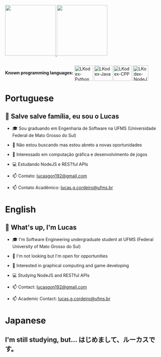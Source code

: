 <div>
  <div>
    <a href="https://github.com/LKodex">
    <img height="165em" src="https://github-readme-stats.vercel.app/api?username=LKodex&show_icons=true&theme=radical&include_all_commits=true&count_private=true"/>
    <img height="165em" src="https://github-readme-stats.vercel.app/api/top-langs/?username=LKodex&layout=compact&langs_count=7&theme=radical"/>
    </a>
  </div>

  ##

  <div>
    <strong>Known programming languages:</strong>
    <img align="center" alt="LKodex-Python" height="50" width="60" src="https://cdn.jsdelivr.net/gh/devicons/devicon/icons/python/python-original.svg"/>
    <img align="center" alt="LKodex-Java" height="50" width="60" src="https://cdn.jsdelivr.net/gh/devicons/devicon/icons/java/java-original.svg"/>
    <img align="center" alt="LKodex-CPP" height="50" width="60" src="https://cdn.jsdelivr.net/gh/devicons/devicon/icons/cplusplus/cplusplus-original.svg"/>
    <img align="center" alt="LKodex-NodeJS" height="50" width"60" src="https://cdn.jsdelivr.net/gh/devicons/devicon/icons/nodejs/nodejs-original.svg" />
  </div>
</div>

# Portuguese

## 👋 Salve salve família, eu sou o Lucas

- 🎓 Sou graduando em Engenharia de Software na UFMS (Universidade Federal de Mato Grosso do Sul)
- 🤝 Não estou buscando mas estou abreto a novas oportunidades
- 🤔 Interessado em computação gráfica e desenvolvimento de jogos
- 💻 Estudando NodeJS e RESTful APIs

- 📫 Contato: lucasgon192@gmail.com
- 📫 Contato Acadêmico: lucas.g.cordeiro@ufms.br

# English

## 👋 What's up, I'm Lucas

- 🎓 I'm Software Engineering undergraduate student at UFMS (Federal University of Mato Grosso do Sul)
- 🤝 I'm not looking but I'm open for opportunities
- 🤔 Interested in graphical computing and game developing
- 💻 Studying NodeJS and RESTful APIs

- 📫 Contact: lucasgon192@gmail.com
- 📫 Academic Contact: lucas.g.cordeiro@ufms.br

# Japanese

## I'm still studying, but... はじめまして、ルーカスです。
